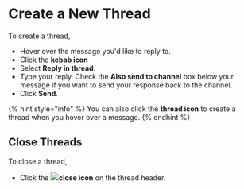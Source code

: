 # Create a New Thread

To create a thread,

* Hover over the message you'd like to reply to.
* Click the **kebab icon**
* Select **Reply in thread**.
* Type your reply. Check the **Also send to channel** box below your message if you want to send your response back to the channel.
* Click **Send**.

{% hint style="info" %}
You can also click the <img src="../../../../.gitbook/assets/thread-icon.png" alt="" data-size="line">**thread icon** to create a thread when you hover over a message.
{% endhint %}

## Close Threads

To close a thread,

* Click the  ![](../../../../.gitbook/assets/thread-close-icon.png)**close icon** on the thread header.

